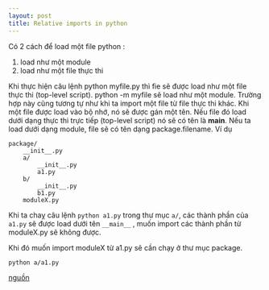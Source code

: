 ```yaml
---
layout: post
title: Relative imports in python
---
```


Có 2 cách để load một file python :
1. load như một module 
2. load như một file thực thi

Khi thực hiện câu lệnh python myfile.py thì fie sẽ được load như một file thực thi (top-level script).
python -m myfile sẽ load như một module. Trường hợp này cũng tương tự như khi ta import một file từ file thực thi khác.
Khi một file được load vào bộ nhớ, nó sẽ được gán một tên. Nếu file đó load dưới dạng thực thi trực tiếp (top-level script) nó sẽ có tên là __main__. Nếu ta load dưới dạng module, file sẽ có tên dạng package.filename.
Ví dụ 

	
	package/
		__init__.py
		a/
			__init__.py
			a1.py
		b/
			__init__.py
			b1.py
		moduleX.py

Khi ta chaỵ câu lệnh `python a1.py` trong thư mục `a/`, các thành phần của `a1.py` sẽ được load dưới tên `__main__` , muốn import các thành phần từ moduleX.py sẽ không được.

Khi  đó muốn import moduleX từ a1.py sẽ cần chạy ở thư mục package.

`python a/a1.py`

[nguồn](https://stackoverflow.com/questions/14132789/relative-imports-for-the-billionth-time/14132912#14132912)
